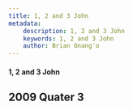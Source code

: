 ```yaml
---
title: 1, 2 and 3 John
metadata:
    description: 1, 2 and 3 John
    keywords: 1, 2 and 3 John
    author: Brian Onang'o
---
```


#### 1, 2 and 3 John

## 2009 Quater 3
